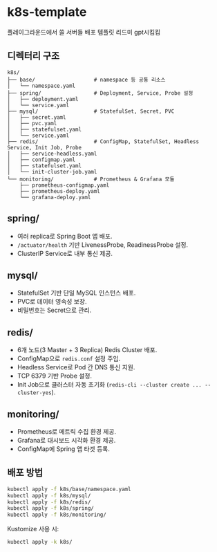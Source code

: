# k8s-template

플레이그라운드에서 쓸 서버들 배포 템플릿 리드미 gpt시킴킴

## 디렉터리 구조

```
k8s/
├── base/                   # namespace 등 공통 리소스
│   └── namespace.yaml
├── spring/                 # Deployment, Service, Probe 설정
│   ├── deployment.yaml
│   └── service.yaml
├── mysql/                  # StatefulSet, Secret, PVC
│   ├── secret.yaml
│   ├── pvc.yaml
│   ├── statefulset.yaml
│   └── service.yaml
├── redis/                  # ConfigMap, StatefulSet, Headless Service, Init Job, Probe
│   ├── service-headless.yaml
│   ├── configmap.yaml
│   ├── statefulset.yaml
│   └── init-cluster-job.yaml
└── monitoring/             # Prometheus & Grafana 모듈
    ├── prometheus-configmap.yaml
    ├── prometheus-deploy.yaml
    └── grafana-deploy.yaml
```

## spring/

* 여러 replica로 Spring Boot 앱 배포.
* `/actuator/health` 기반 LivenessProbe, ReadinessProbe 설정.
* ClusterIP Service로 내부 통신 제공.

## mysql/

* StatefulSet 기반 단일 MySQL 인스턴스 배포.
* PVC로 데이터 영속성 보장.
* 비밀번호는 Secret으로 관리.

## redis/

* 6개 노드(3 Master + 3 Replica) Redis Cluster 배포.
* ConfigMap으로 `redis.conf` 설정 주입.
* Headless Service로 Pod 간 DNS 통신 지원.
* TCP 6379 기반 Probe 설정.
* Init Job으로 클러스터 자동 초기화 (`redis-cli --cluster create ... --cluster-yes`).

## monitoring/

* Prometheus로 메트릭 수집 환경 제공.
* Grafana로 대시보드 시각화 환경 제공.
* ConfigMap에 Spring 앱 타겟 등록.

## 배포 방법

```bash
kubectl apply -f k8s/base/namespace.yaml  
kubectl apply -f k8s/mysql/  
kubectl apply -f k8s/redis/  
kubectl apply -f k8s/spring/  
kubectl apply -f k8s/monitoring/  
```

Kustomize 사용 시:

```bash
kubectl apply -k k8s/
```
